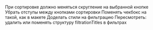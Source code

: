 При сортировке должно меняться скругление на выбранной кнопке
Убрать отступы между кнопками сортировки
Поменять чекбокс на такой, как в макете
Доделать стили на фильтрацию
Пересмотреть: удалить или поменять структуру filtrationTitles в фильтрах
